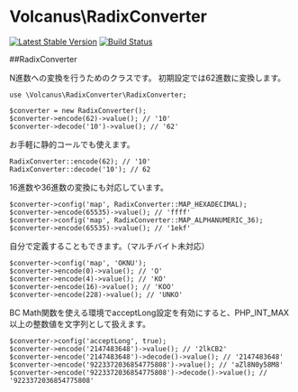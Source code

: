 Volcanus\RadixConverter
===============

[![Latest Stable Version](https://poser.pugx.org/volcanus/radix-converter/v/stable.png)](https://packagist.org/packages/volcanus/radix-converter)
[![Build Status](https://travis-ci.org/k-holy/volcanus-radix-converter.png?branch=master)](https://travis-ci.org/k-holy/volcanus-radix-converter)

##RadixConverter

N進数への変換を行うためのクラスです。
初期設定では62進数に変換します。

	use \Volcanus\RadixConverter\RadixConverter;

	$converter = new RadixConverter();
	$converter->encode(62)->value(); // '10'
	$converter->decode('10')->value(); // '62'

お手軽に静的コールでも使えます。

	RadixConverter::encode(62); // '10'
	RadixConverter::decode('10'); // 62

16進数や36進数の変換にも対応しています。

	$converter->config('map', RadixConverter::MAP_HEXADECIMAL);
	$converter->encode(65535)->value(); // 'ffff'
	$converter->config('map', RadixConverter::MAP_ALPHANUMERIC_36);
	$converter->encode(65535)->value(); // '1ekf'

自分で定義することもできます。（マルチバイト未対応）

	$converter->config('map', 'OKNU');
	$converter->encode(0)->value(); // 'O'
	$converter->encode(4)->value(); // 'KO'
	$converter->encode(16)->value(); // 'KOO'
	$converter->encode(228)->value(); // 'UNKO'

BC Math関数を使える環境でacceptLong設定を有効にすると、PHP_INT_MAX 以上の整数値を文字列として扱えます。

	$converter->config('acceptLong', true);
	$converter->encode('2147483648')->value(); // '2lkCB2'
	$converter->encode('2147483648')->decode()->value(); // '2147483648'
	$converter->encode('9223372036854775808')->value(); // 'aZl8N0y58M8'
	$converter->encode('9223372036854775808')->decode()->value(); // '9223372036854775808'

